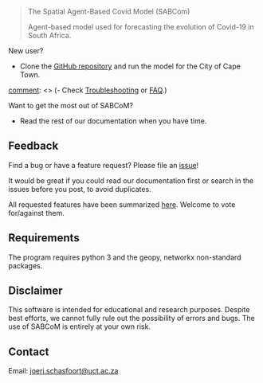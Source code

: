 
> The Spatial Agent-Based Covid Model (SABCom)
>
> Agent-based model used for forecasting the evolution of Covid-19 in South Africa.

New user?
- Clone the [GitHub repository](https://github.com/blackrhinoabm/sabcom) and run the model for the City of Cape Town. 

[comment]: <> (Have troubles?)
[comment]: <> (- Check [Troubleshooting](/troubleshooting) or [FAQ](/faq).)

Want to get the most out of SABCoM?
- Read the rest of our documentation when you have time.

## Feedback

Find a bug or have a feature request? Please file an <a href="https://github.com/Snipaste/feedback/issues" targe="_blank">issue</a>!

It would be great if you could read our documentation first or search in the issues before you post, to avoid duplicates.

All requested features have been summarized [here](https://github.com/Snipaste/feedback/issues/282). Welcome to vote for/against them.

## Requirements

The program requires python 3 and the geopy, networkx non-standard packages.

## Disclaimer

This software is intended for educational and research purposes. Despite best efforts,
we cannot fully rule out the possibility of errors and bugs. The use of SABCoM
is entirely at your own risk.


## Contact

Email: [joeri.schasfoort@uct.ac.za](mailto:joeri.schasfoort@uct.ac.za)
